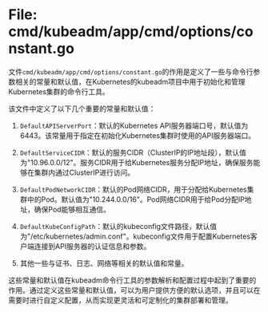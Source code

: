# File: cmd/kubeadm/app/cmd/options/constant.go

文件`cmd/kubeadm/app/cmd/options/constant.go`的作用是定义了一些与命令行参数相关的常量和默认值，在Kubernetes的kubeadm项目中用于初始化和管理Kubernetes集群的命令行工具。

该文件中定义了以下几个重要的常量和默认值：

1. `DefaultAPIServerPort`：默认的Kubernetes API服务器端口号，默认值为6443。该常量用于指定在初始化Kubernetes集群时使用的API服务器端口。

2. `DefaultServiceCIDR`：默认的服务CIDR（ClusterIP的IP地址段），默认值为"10.96.0.0/12"。服务CIDR用于给Kubernetes服务分配IP地址，确保服务能够在集群内通过ClusterIP进行访问。

3. `DefaultPodNetworkCIDR`：默认的Pod网络CIDR，用于分配给Kubernetes集群中的Pod。默认值为"10.244.0.0/16"。Pod网络CIDR用于给Pod分配IP地址，确保Pod能够相互通信。

4. `DefaultKubeConfigPath`：默认的kubeconfig文件路径，默认值为"/etc/kubernetes/admin.conf"。kubeconfig文件用于配置Kubernetes客户端连接到API服务器的认证信息和参数。

5. 其他一些与证书、日志、网络等相关的默认值和常量。

这些常量和默认值在kubeadm命令行工具的参数解析和配置过程中起到了重要的作用。通过定义这些常量和默认值，可以为用户提供方便的默认选项，并且可以在需要时进行自定义配置，从而实现更灵活和可定制化的集群部署和管理。

